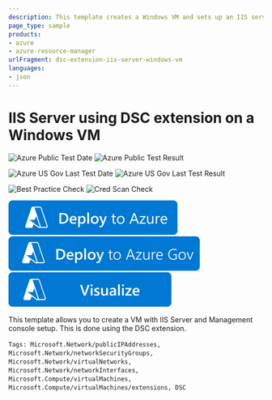 ```yaml
---
description: This template creates a Windows VM and sets up an IIS server using the DSC extension. Note, the DSC configuration module needs a SAS token to be passed in if you are using Azure Storage. For DSC module link from GitHub (default in this template), this is not needed.
page_type: sample
products:
- azure
- azure-resource-manager
urlFragment: dsc-extension-iis-server-windows-vm
languages:
- json
---
```

# IIS Server using DSC extension on a Windows VM

![Azure Public Test Date](https://azurequickstartsservice.blob.core.windows.net/badges/demos/dsc-extension-iis-server-windows-vm/PublicLastTestDate.svg)
![Azure Public Test Result](https://azurequickstartsservice.blob.core.windows.net/badges/demos/dsc-extension-iis-server-windows-vm/PublicDeployment.svg)

![Azure US Gov Last Test Date](https://azurequickstartsservice.blob.core.windows.net/badges/demos/dsc-extension-iis-server-windows-vm/FairfaxLastTestDate.svg)
![Azure US Gov Last Test Result](https://azurequickstartsservice.blob.core.windows.net/badges/demos/dsc-extension-iis-server-windows-vm/FairfaxDeployment.svg)

![Best Practice Check](https://azurequickstartsservice.blob.core.windows.net/badges/demos/dsc-extension-iis-server-windows-vm/BestPracticeResult.svg)
![Cred Scan Check](https://azurequickstartsservice.blob.core.windows.net/badges/demos/dsc-extension-iis-server-windows-vm/CredScanResult.svg)

[![Deploy To Azure](https://raw.githubusercontent.com/Azure/azure-quickstart-templates/master/1-CONTRIBUTION-GUIDE/images/deploytoazure.svg?sanitize=true)](https://portal.azure.com/#create/Microsoft.Template/uri/https%3A%2F%2Fraw.githubusercontent.com%2FAzure%2Fazure-quickstart-templates%2Fmaster%2Fdemos%2Fdsc-extension-iis-server-windows-vm%2Fazuredeploy.json)
[![Deploy To Azure US Gov](https://raw.githubusercontent.com/Azure/azure-quickstart-templates/master/1-CONTRIBUTION-GUIDE/images/deploytoazuregov.svg?sanitize=true)](https://portal.azure.us/#create/Microsoft.Template/uri/https%3A%2F%2Fraw.githubusercontent.com%2FAzure%2Fazure-quickstart-templates%2Fmaster%2Fdemos%2Fdsc-extension-iis-server-windows-vm%2Fazuredeploy.json)
[![Visualize](https://raw.githubusercontent.com/Azure/azure-quickstart-templates/master/1-CONTRIBUTION-GUIDE/images/visualizebutton.svg?sanitize=true)](http://armviz.io/#/?load=https%3A%2F%2Fraw.githubusercontent.com%2FAzure%2Fazure-quickstart-templates%2Fmaster%2Fdemos%2Fdsc-extension-iis-server-windows-vm%2Fazuredeploy.json)

This template allows you to create a VM with IIS Server and Management console setup. This is done using the DSC extension.

`Tags: Microsoft.Network/publicIPAddresses, Microsoft.Network/networkSecurityGroups, Microsoft.Network/virtualNetworks, Microsoft.Network/networkInterfaces, Microsoft.Compute/virtualMachines, Microsoft.Compute/virtualMachines/extensions, DSC`

